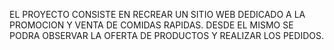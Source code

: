 EL PROYECTO CONSISTE EN RECREAR UN SITIO WEB DEDICADO A LA PROMOCION Y VENTA DE COMIDAS RAPIDAS. DESDE EL MISMO SE PODRA OBSERVAR LA OFERTA DE PRODUCTOS Y REALIZAR LOS PEDIDOS.